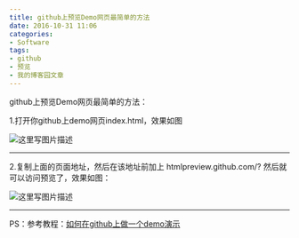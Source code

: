 ```yaml
---
title: github上预览Demo网页最简单的方法
date: 2016-10-31 11:06
categories:
- Software
tags:
- github
- 预览
- 我的博客园文章
---
```

<div class="markdown_views">


github上预览Demo网页最简单的方法：   

1.打开你github上demo网页index.html，效果如图   

![这里写图片描述](http://img.blog.csdn.net/20161031110217059)

* * *

2.复制上面的页面地址，然后在该地址前加上 htmlpreview.github.com/? 然后就可以访问预览了，效果如图：   

![这里写图片描述](http://img.blog.csdn.net/20161031110456326)

* * *

PS：参考教程：[如何在github上做一个demo演示](https://segmentfault.com/a/1190000005153433)

</div>